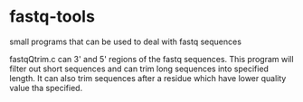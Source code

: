 fastq-tools
===========

small programs that can be used to deal with fastq sequences

fastqQtrim.c can 3' and 5' regions of the fastq sequences.
This program will filter out short sequences and can trim long sequences into specified length.
It can also trim sequences after a residue which have lower quality value tha specified.
